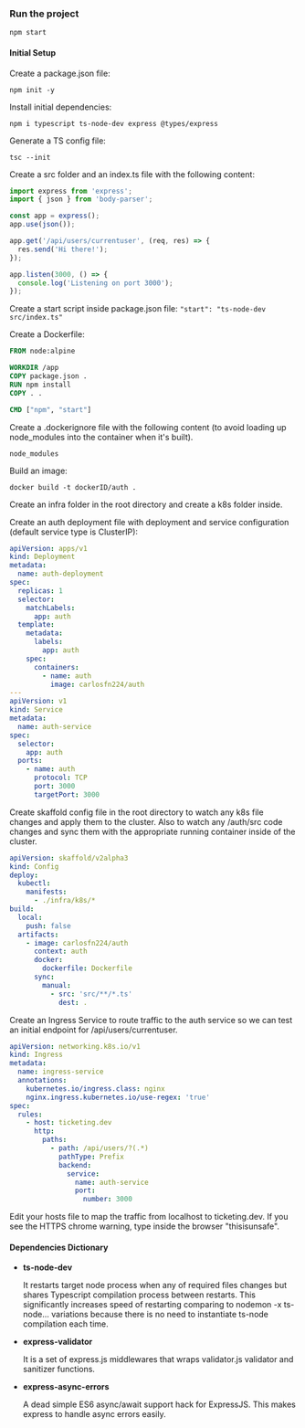 
### Run the project
    npm start

#### Initial Setup
Create a package.json file:

    npm init -y

Install initial dependencies:

    npm i typescript ts-node-dev express @types/express

Generate a TS config file:

    tsc --init

Create a src folder and an index.ts file with the following content:

```javascript
import express from 'express';
import { json } from 'body-parser';

const app = express();
app.use(json());

app.get('/api/users/currentuser', (req, res) => {
  res.send('Hi there!');
});

app.listen(3000, () => {
  console.log('Listening on port 3000');
});
```

Create a start script inside package.json file:
`"start": "ts-node-dev src/index.ts"`
    
Create a Dockerfile:
```dockerfile
FROM node:alpine

WORKDIR /app
COPY package.json .
RUN npm install
COPY . .

CMD ["npm", "start"]
```

Create a .dockerignore file with the following content (to avoid loading up node_modules into the container when it's built).

```
node_modules
```

Build an image:

    docker build -t dockerID/auth .
Create an infra folder in the root directory and create a k8s folder inside.

Create an auth deployment file with deployment and service configuration (default service type is ClusterIP):

```yaml
apiVersion: apps/v1
kind: Deployment
metadata: 
  name: auth-deployment
spec:
  replicas: 1
  selector:
    matchLabels:
      app: auth
  template:
    metadata: 
      labels: 
        app: auth
    spec:
      containers:
        - name: auth
          image: carlosfn224/auth
---
apiVersion: v1
kind: Service
metadata:
  name: auth-service
spec:
  selector:
    app: auth
  ports:
    - name: auth
      protocol: TCP
      port: 3000
      targetPort: 3000
```

Create skaffold config file in the root directory to watch any k8s file changes and apply them to the cluster. Also to watch any /auth/src code changes and sync them with the appropriate running container inside of the cluster.

```yaml
apiVersion: skaffold/v2alpha3
kind: Config
deploy:
  kubectl:
    manifests:
      - ./infra/k8s/*
build:
  local:
    push: false
  artifacts:
    - image: carlosfn224/auth
      context: auth
      docker:
        dockerfile: Dockerfile
      sync:
        manual:
          - src: 'src/**/*.ts'
            dest: .
```

Create an Ingress Service to route traffic to the auth service so we can test an initial endpoint for /api/users/currentuser.

```yaml
apiVersion: networking.k8s.io/v1
kind: Ingress
metadata:
  name: ingress-service
  annotations:
    kubernetes.io/ingress.class: nginx
    nginx.ingress.kubernetes.io/use-regex: 'true'
spec:
  rules:
    - host: ticketing.dev
      http:
        paths:
          - path: /api/users/?(.*)
            pathType: Prefix
            backend: 
              service:
                name: auth-service
                port: 
                  number: 3000
```
Edit your hosts file to map the traffic from localhost to ticketing.dev.
If you see the HTTPS chrome warning, type inside the browser "thisisunsafe".

#### Dependencies Dictionary
* **ts-node-dev**

  It restarts target node process when any of required files changes but shares Typescript compilation process between restarts. This significantly increases speed of restarting comparing to nodemon -x ts-node... variations because there is no need to instantiate ts-node compilation each time.

* **express-validator**

  It is a set of express.js middlewares that wraps validator.js validator and sanitizer functions.

* **express-async-errors**

  A dead simple ES6 async/await support hack for ExpressJS. This makes express to handle async errors easily.

